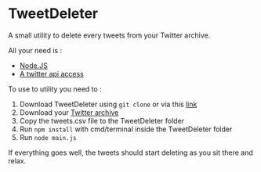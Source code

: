 # TweetDeleter

A small utility to delete every tweets from your Twitter archive.

All your need is :
- [Node.JS](https://nodejs.org/)
- [A twitter api access](https://apps.twitter.com)

To use to utility you need to :

1. Download TweetDeleter using `git clone` or via this [link](https://github.com/jumono/TweetDeleter/archive/master.zip) 
2. Download your [Twitter archive](https://twitter.com/settings/account)
3. Copy the tweets.csv file to the TweetDeleter folder
4. Run `npm install` with cmd/terminal inside the TweetDeleter folder
5. Run `node main.js`

If everything goes well, the tweets should start deleting as you sit there and relax.
